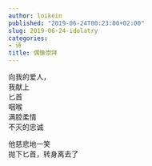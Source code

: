 ```yaml
---
author: loikein
published: "2019-06-24T00:23:00+02:00"
slug: 2019-06-24-idolatry
categories:
- 诗
title: 偶像崇拜
---
```

向我的爱人，  
我献上  
匕首  
咽喉  
满腔柔情  
不灭的忠诚  
  
他慈悲地一笑  
抛下匕首，转身离去了
